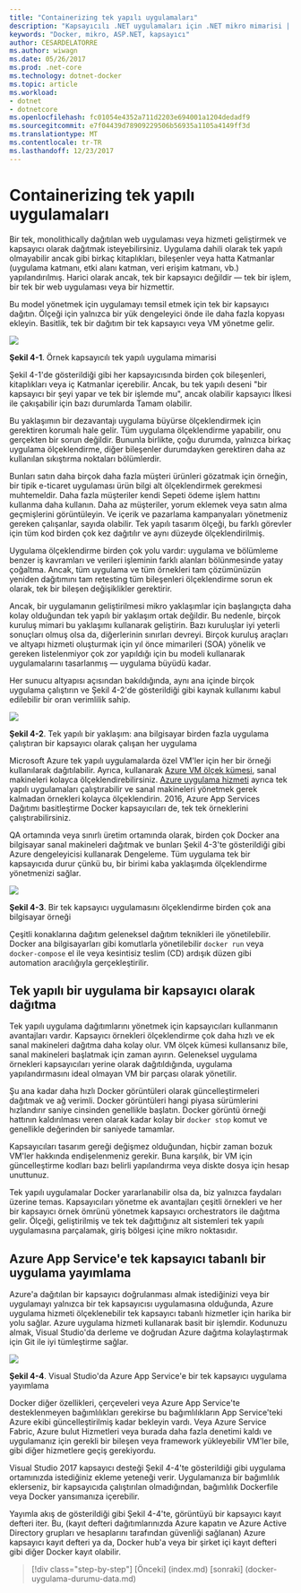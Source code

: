 ```yaml
---
title: "Containerizing tek yapılı uygulamaları"
description: "Kapsayıcılı .NET uygulamaları için .NET mikro mimarisi | Containerizing tek yapılı uygulamaları"
keywords: "Docker, mikro, ASP.NET, kapsayıcı"
author: CESARDELATORRE
ms.author: wiwagn
ms.date: 05/26/2017
ms.prod: .net-core
ms.technology: dotnet-docker
ms.topic: article
ms.workload:
- dotnet
- dotnetcore
ms.openlocfilehash: fc01054e4352a711d2203e694001a1204dedadf9
ms.sourcegitcommit: e7f04439d78909229506b56935a1105a4149ff3d
ms.translationtype: MT
ms.contentlocale: tr-TR
ms.lasthandoff: 12/23/2017
---
```

# <a name="containerizing-monolithic-applications"></a>Containerizing tek yapılı uygulamaları

Bir tek, monolithically dağıtılan web uygulaması veya hizmeti geliştirmek ve kapsayıcı olarak dağıtmak isteyebilirsiniz. Uygulama dahili olarak tek yapılı olmayabilir ancak gibi birkaç kitaplıkları, bileşenler veya hatta Katmanlar (uygulama katmanı, etki alanı katman, veri erişim katmanı, vb.) yapılandırılmış. Harici olarak ancak, tek bir kapsayıcı değildir — tek bir işlem, bir tek bir web uygulaması veya bir hizmettir.

Bu model yönetmek için uygulamayı temsil etmek için tek bir kapsayıcı dağıtın. Ölçeği için yalnızca bir yük dengeleyici önde ile daha fazla kopyası ekleyin. Basitlik, tek bir dağıtım bir tek kapsayıcı veya VM yönetme gelir.

![](./media/image1.png)

**Şekil 4-1**. Örnek kapsayıcılı tek yapılı uygulama mimarisi

Şekil 4-1'de gösterildiği gibi her kapsayıcısında birden çok bileşenleri, kitaplıkları veya iç Katmanlar içerebilir. Ancak, bu tek yapılı deseni "bir kapsayıcı bir şeyi yapar ve tek bir işlemde mu", ancak olabilir kapsayıcı İlkesi ile çakışabilir için bazı durumlarda Tamam olabilir.

Bu yaklaşımın bir dezavantajı uygulama büyürse ölçeklendirmek için gerektiren korumalı hale gelir. Tüm uygulama ölçeklendirme yapabilir, onu gerçekten bir sorun değildir. Bununla birlikte, çoğu durumda, yalnızca birkaç uygulama ölçeklendirme, diğer bileşenler durumdayken gerektiren daha az kullanılan sıkıştırma noktaları bölümlerdir.

Bunları satın daha birçok daha fazla müşteri ürünleri gözatmak için örneğin, bir tipik e-ticaret uygulaması ürün bilgi alt ölçeklendirmek gerekmesi muhtemeldir. Daha fazla müşteriler kendi Sepeti ödeme işlem hattını kullanma daha kullanın. Daha az müşteriler, yorum eklemek veya satın alma geçmişlerini görüntüleyin. Ve içerik ve pazarlama kampanyaları yönetmeniz gereken çalışanlar, sayıda olabilir. Tek yapılı tasarım ölçeği, bu farklı görevler için tüm kod birden çok kez dağıtılır ve aynı düzeyde ölçeklendirilmiş.

Uygulama ölçeklendirme birden çok yolu vardır: uygulama ve bölümleme benzer iş kavramları ve verileri işleminin farklı alanları bölünmesinde yatay çoğaltma. Ancak, tüm uygulama ve tüm örnekleri tam çözümünüzün yeniden dağıtımını tam retesting tüm bileşenleri ölçeklendirme sorun ek olarak, tek bir bileşen değişiklikler gerektirir.

Ancak, bir uygulamanın geliştirilmesi mikro yaklaşımlar için başlangıçta daha kolay olduğundan tek yapılı bir yaklaşım ortak değildir. Bu nedenle, birçok kuruluş mimari bu yaklaşımı kullanarak geliştirin. Bazı kuruluşlar iyi yeterli sonuçları olmuş olsa da, diğerlerinin sınırları devreyi. Birçok kuruluş araçları ve altyapı hizmeti oluşturmak için yıl önce mimarileri (SOA) yönelik ve gereken listelenmiyor çok zor yapıldığı için bu modeli kullanarak uygulamalarını tasarlanmış — uygulama büyüdü kadar.

Her sunucu altyapısı açısından bakıldığında, aynı ana içinde birçok uygulama çalıştırın ve Şekil 4-2'de gösterildiği gibi kaynak kullanımı kabul edilebilir bir oran verimlilik sahip.

![](./media/image2.png)

**Şekil 4-2**. Tek yapılı bir yaklaşım: ana bilgisayar birden fazla uygulama çalıştıran bir kapsayıcı olarak çalışan her uygulama

Microsoft Azure tek yapılı uygulamalarda özel VM'ler için her bir örneği kullanılarak dağıtılabilir. Ayrıca, kullanarak [Azure VM ölçek kümesi](https://docs.microsoft.com/azure/virtual-machine-scale-sets/), sanal makineleri kolayca ölçeklendirebilirsiniz. [Azure uygulama hizmeti](https://azure.microsoft.com/services/app-service/) ayrıca tek yapılı uygulamaları çalıştırabilir ve sanal makineleri yönetmek gerek kalmadan örnekleri kolayca ölçeklendirin. 2016, Azure App Services Dağıtımı basitleştirme Docker kapsayıcıları de, tek tek örneklerini çalıştırabilirsiniz.

QA ortamında veya sınırlı üretim ortamında olarak, birden çok Docker ana bilgisayar sanal makineleri dağıtmak ve bunları Şekil 4-3'te gösterildiği gibi Azure dengeleyicisi kullanarak Dengeleme. Tüm uygulama tek bir kapsayıcıda durur çünkü bu, bir birimi kaba yaklaşımda ölçeklendirme yönetmenizi sağlar.

![](./media/image3.png)

**Şekil 4-3**. Bir tek kapsayıcı uygulamasını ölçeklendirme birden çok ana bilgisayar örneği

Çeşitli konaklarına dağıtım geleneksel dağıtım teknikleri ile yönetilebilir. Docker ana bilgisayarları gibi komutlarla yönetilebilir `docker run` veya `docker-compose` el ile veya kesintisiz teslim (CD) ardışık düzen gibi automation aracılığıyla gerçekleştirilir.

## <a name="deploying-a-monolithic-application-as-a-container"></a>Tek yapılı bir uygulama bir kapsayıcı olarak dağıtma

Tek yapılı uygulama dağıtımlarını yönetmek için kapsayıcıları kullanmanın avantajları vardır. Kapsayıcı örnekleri ölçeklendirme çok daha hızlı ve ek sanal makineleri dağıtma daha kolay olur. VM ölçek kümesi kullansanız bile, sanal makineleri başlatmak için zaman ayırın. Geleneksel uygulama örnekleri kapsayıcıları yerine olarak dağıtıldığında, uygulama yapılandırmasını ideal olmayan VM bir parçası olarak yönetilir.

Şu ana kadar daha hızlı Docker görüntüleri olarak güncelleştirmeleri dağıtmak ve ağ verimli. Docker görüntüleri hangi piyasa sürümlerini hızlandırır saniye cinsinden genellikle başlatın. Docker görüntü örneği hattının kaldırılması veren olarak kadar kolay bir `docker stop` komut ve genellikle değerinden bir saniyede tamamlar.

Kapsayıcıları tasarım gereği değişmez olduğundan, hiçbir zaman bozuk VM'ler hakkında endişelenmeniz gerekir. Buna karşılık, bir VM için güncelleştirme kodları bazı belirli yapılandırma veya diskte dosya için hesap unuttunuz.

Tek yapılı uygulamalar Docker yararlanabilir olsa da, biz yalnızca faydaları üzerine temas. Kapsayıcıları yönetme ek avantajları çeşitli örnekleri ve her bir kapsayıcı örnek ömrünü yönetmek kapsayıcı orchestrators ile dağıtma gelir. Ölçeği, geliştirilmiş ve tek tek dağıttığınız alt sistemleri tek yapılı uygulamasına parçalamak, giriş bölgesi içine mikro noktasıdır.

## <a name="publishing-a-single-container-based-application-to-azure-app-service"></a>Azure App Service'e tek kapsayıcı tabanlı bir uygulama yayımlama

Azure'a dağıtılan bir kapsayıcı doğrulanması almak istediğinizi veya bir uygulamayı yalnızca bir tek kapsayıcısı uygulamasına olduğunda, Azure uygulama hizmeti ölçeklenebilir tek kapsayıcı tabanlı hizmetler için harika bir yolu sağlar. Azure uygulama hizmeti kullanarak basit bir işlemdir. Kodunuzu almak, Visual Studio'da derleme ve doğrudan Azure dağıtma kolaylaştırmak için Git ile iyi tümleştirme sağlar.

![](./media/image4.png)

**Şekil 4-4**. Visual Studio'da Azure App Service'e bir tek kapsayıcı uygulama yayımlama

Docker diğer özellikleri, çerçeveleri veya Azure App Service'te desteklenmeyen bağımlılıkları gerekirse bu bağımlılıkların App Service'teki Azure ekibi güncelleştirilmiş kadar bekleyin vardı. Veya Azure Service Fabric, Azure bulut Hizmetleri veya burada daha fazla denetimi kaldı ve uygulamanız için gerekli bir bileşen veya framework yükleyebilir VM'ler bile, gibi diğer hizmetlere geçiş gerekiyordu.

Visual Studio 2017 kapsayıcı desteği Şekil 4-4'te gösterildiği gibi uygulama ortamınızda istediğiniz ekleme yeteneği verir. Uygulamanıza bir bağımlılık eklerseniz, bir kapsayıcıda çalıştırılan olmadığından, bağımlılık Dockerfile veya Docker yansımanıza içerebilir.

Yayımla akış de gösterildiği gibi Şekil 4-4'te, görüntüyü bir kapsayıcı kayıt defteri iter. Bu, (kayıt defteri dağıtımlarınızda Azure kapatın ve Azure Active Directory grupları ve hesaplarını tarafından güvenliği sağlanan) Azure kapsayıcı kayıt defteri ya da, Docker hub'a veya bir şirket içi kayıt defteri gibi diğer Docker kayıt olabilir.


>[!div class="step-by-step"]
[Önceki] (index.md) [sonraki] (docker-uygulama-durumu-data.md)
